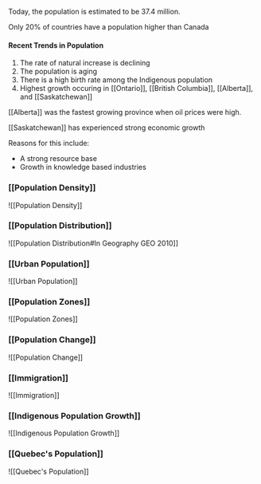 Today, the population is estimated to be 37.4 million.

Only 20% of countries have a population higher than Canada

#### Recent Trends in Population
1. The rate of natural increase is declining
2. The population is aging
3. There is a high birth rate among the Indigenous population
4. Highest growth occuring in [[Ontario]], [[British Columbia]], [[Alberta]], and [[Saskatchewan]]

[[Alberta]] was the fastest growing province when oil prices were high.

[[Saskatchewan]] has experienced strong economic growth

Reasons for this include:
- A strong resource base
- Growth in knowledge based industries

### [[Population Density]]
![[Population Density]]

### [[Population Distribution]]
![[Population Distribution#In Geography GEO 2010]]

### [[Urban Population]]
![[Urban Population]]

### [[Population Zones]]
![[Population Zones]]

### [[Population Change]]
![[Population Change]]

### [[Immigration]]
![[Immigration]]

### [[Indigenous Population Growth]]
![[Indigenous Population Growth]]

### [[Quebec's Population]]
![[Quebec's Population]]